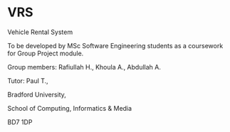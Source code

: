 VRS
===

Vehicle Rental System

To be developed by MSc Software Engineering students as a coursework for Group Project module. 

Group members: Rafiullah H., Khoula A., Abdullah A. 

Tutor: Paul T., 


Bradford University, 

School of Computing, Informatics & Media 

BD7 1DP 
